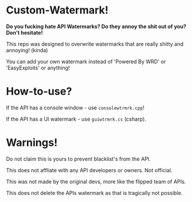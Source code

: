 # Custom-Watermark!

**Do you fucking hate API Watermarks? Do they annoy the shit out of you?** **Don't hesitate!**

This repo was designed to overwrite watermarks that are really shitty and annoying! (kinda)

You can add your own watermark instead of 'Powered By WRD' or 'EasyExploits' or anything!

# How-to-use?

If the API has a console window - use `consolewtrmrk.cpp`!

If the API has a UI watermark - use `guiwtrmrk.cs` (csharp).

# Warnings!

Do not claim this is yours to prevent blacklist's from the API.

This does not affliate with any API developers or owners. Not official.

This was not made by the original devs, more like the flipped team of APIs.

This does not delete the APIs watermark as that is tragically not possible.
